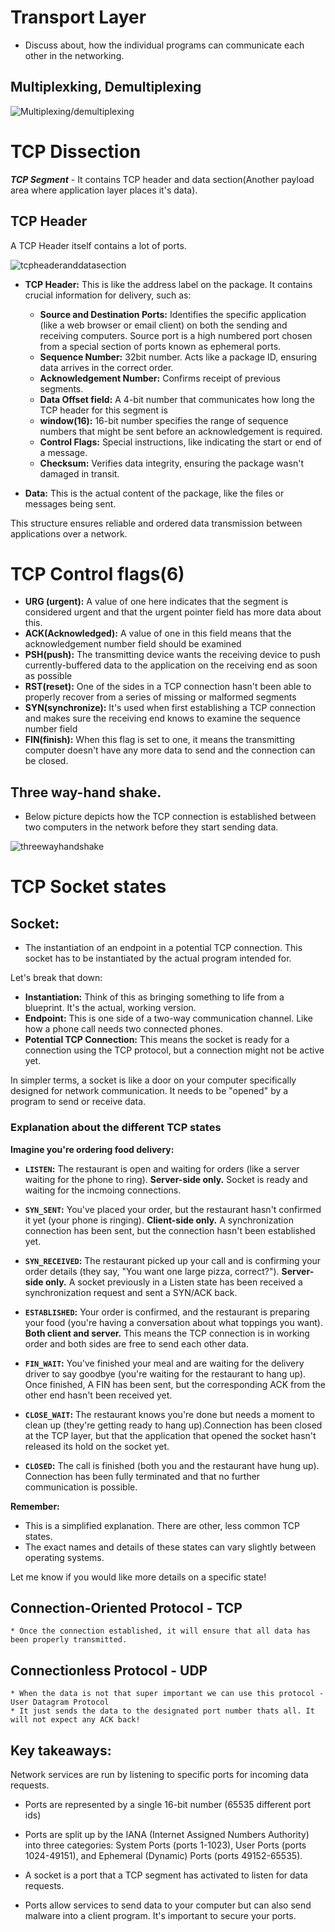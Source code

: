 # Transport Layer

* Discuss about, how the individual programs can communicate each other in the networking.

## Multiplexking, Demultiplexing

![Multiplexing/demultiplexing](Images/multiplexingDemultiplexing.png)

# TCP Dissection

***TCP Segment*** - It contains TCP header and data section(Another payload area where application layer places it's data).

## TCP Header

A TCP Header itself contains a lot of ports.

![tcpheaderanddatasection](Images/TCPHeaderAndDataSection.png)

* **TCP Header:** This is like the address label on the package. It contains crucial information for delivery, such as:
    * **Source and Destination Ports:**  Identifies the specific application (like a web browser or email client) on both  the sending and receiving computers. Source port is a high numbered port chosen from a special section of ports known as ephemeral ports.
    * **Sequence Number:**  32bit number. Acts like a package ID, ensuring data arrives in the correct order.
    * **Acknowledgement Number:** Confirms receipt of previous segments.
    * **Data Offset field:** A 4-bit number that communicates how long the TCP header for this segment is
    * **window(16):** 16-bit number specifies the range of sequence numbers that might be sent before an acknowledgement is required.
    * **Control Flags:** Special instructions, like indicating the start or end of a message.
    * **Checksum:**  Verifies data integrity, ensuring the package wasn't damaged in transit.

* **Data:** This is the actual content of the package, like the files or messages being sent.

This structure ensures reliable and ordered data transmission between applications over a network. 

# TCP Control flags(6)

  * **URG (urgent):** A value of one here indicates that the segment is considered urgent and that the urgent pointer field has more data about this.
  * **ACK(Acknowledged):** A value of one in this field means that the acknowledgement number field should be examined
  * **PSH(push):** The transmitting device wants the receiving device to push currently-buffered data to the application on the receiving end as soon as possible
  * **RST(reset):** One of the sides in a TCP connection hasn't been able to properly recover from a series of missing or malformed segments
  * **SYN(synchronize):** It's used when first establishing a TCP connection and makes sure the receiving end knows to examine the sequence number field
  * **FIN(finish):** When this flag is set to one, it means the transmitting computer doesn't have any more data to send and the connection can be closed.

## Three way-hand shake. 

* Below picture depicts how the TCP connection is established between two computers in the network before they start sending data. 

![threewayhandshake](Images/3wayhandshake.png)

# TCP Socket states

## Socket: 

* The instantiation of an endpoint in a potential TCP connection. This socket has to be instantiated by the actual program intended for.

Let's break that down:

* **Instantiation:**  Think of this as bringing something to life from a blueprint.  It's the actual, working version.
* **Endpoint:** This is one side of a two-way communication channel. Like how a phone call needs two connected phones.
* **Potential TCP Connection:** This means the socket is ready for a connection using the TCP protocol, but a connection might not be active yet.

In simpler terms, a socket is like a door on your computer specifically designed for network communication. It needs to be "opened" by a program to send or receive data. 

### Explanation about the different TCP states

**Imagine you're ordering food delivery:**

* **`LISTEN`:** The restaurant is open and waiting for orders (like a server waiting for the phone to ring). **Server-side only.** Socket is ready and waiting for the incmoing connections.

* **`SYN_SENT`:** You've placed your order, but the restaurant hasn't confirmed it yet (your phone is ringing). **Client-side only.** A synchronization connection has been sent, but the connection hasn't been established yet. 

* **`SYN_RECEIVED`:** The restaurant picked up your call and is confirming your order details (they say, "You want one large pizza, correct?"). **Server-side only.** A socket previously in a Listen state has been received a synchronization request and sent a SYN/ACK back.

* **`ESTABLISHED`:** Your order is confirmed, and the restaurant is preparing your food (you're having a conversation about what toppings you want). **Both client and server.** This means the TCP connection is in working order and both sides are free to send each other data.

* **`FIN_WAIT`:** You've finished your meal and are waiting for the delivery driver to say goodbye (you're waiting for the restaurant to hang up). Once finished, A FIN has been sent, but the corresponding ACK from the other end hasn't been received yet.

* **`CLOSE_WAIT`:** The restaurant knows you're done but needs a moment to clean up (they're getting ready to hang up).Connection has been closed at the TCP layer, but that the application that opened the socket hasn't released its hold on the socket yet.


* **`CLOSED`:** The call is finished (both you and the restaurant have hung up). Connection has been fully terminated and that no further communication is possible.

**Remember:**

* This is a simplified explanation. There are other, less common TCP states.
* The exact names and details of these states can vary slightly between operating systems.

Let me know if you would like more details on a specific state! 

## Connection-Oriented Protocol - TCP

    * Once the connection established, it will ensure that all data has been properly transmitted.

## Connectionless Protocol - UDP

    * When the data is not that super important we can use this protocol - User Datagram Protocol
    * It just sends the data to the designated port number thats all. It will not expect any ACK back!

## Key takeaways:
Network services are run by listening to specific ports for incoming data requests. 

  * Ports are represented by a single 16-bit number (65535 different port ids)

  * Ports are split up by the IANA (Internet Assigned Numbers Authority) into three categories: System Ports (ports 1-1023), User Ports (ports 1024-49151), and Ephemeral (Dynamic) Ports (ports 49152-65535).

  * A socket is a port that a TCP segment has activated to listen for data requests.

  * Ports allow services to send data to your computer but can also send malware into a client program. It's important to secure your ports.


